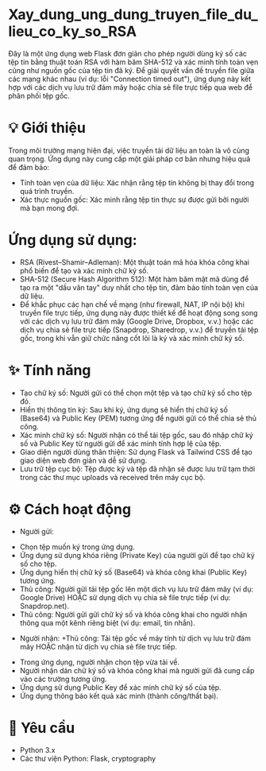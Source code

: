 # Xay_dung_ung_dung_truyen_file_du_lieu_co_ky_so_RSA
Đây là một ứng dụng web Flask đơn giản cho phép người dùng ký số các tệp tin bằng thuật toán RSA với hàm băm SHA-512 và xác minh tính toàn vẹn cũng như nguồn gốc của tệp tin đã ký. Để giải quyết vấn đề truyền file giữa các mạng khác nhau (ví dụ: lỗi "Connection timed out"), ứng dụng này kết hợp với các dịch vụ lưu trữ đám mây hoặc chia sẻ file trực tiếp qua web để phân phối tệp gốc.
# 💡 Giới thiệu
Trong môi trường mạng hiện đại, việc truyền tải dữ liệu an toàn là vô cùng quan trọng. Ứng dụng này cung cấp một giải pháp cơ bản nhưng hiệu quả để đảm bảo:
- Tính toàn vẹn của dữ liệu: Xác nhận rằng tệp tin không bị thay đổi trong quá trình truyền.
- Xác thực nguồn gốc: Xác minh rằng tệp tin thực sự được gửi bởi người mà bạn mong đợi.
# Ứng dụng sử dụng:
- RSA (Rivest–Shamir–Adleman): Một thuật toán mã hóa khóa công khai phổ biến để tạo và xác minh chữ ký số.
- SHA-512 (Secure Hash Algorithm 512): Một hàm băm mật mã dùng để tạo ra một "dấu vân tay" duy nhất cho tệp tin, đảm bảo tính toàn vẹn của dữ liệu.
- Để khắc phục các hạn chế về mạng (như firewall, NAT, IP nội bộ) khi truyền file trực tiếp, ứng dụng này được thiết kế để hoạt động song song với các dịch vụ lưu trữ đám mây (Google Drive, Dropbox, v.v.) hoặc các dịch vụ chia sẻ file trực tiếp (Snapdrop, Sharedrop, v.v.) để truyền tải tệp gốc, trong khi vẫn giữ chức năng cốt lõi là ký và xác minh chữ ký số.
# ✨ Tính năng
- Tạo chữ ký số: Người gửi có thể chọn một tệp và tạo chữ ký số cho tệp đó.
- Hiển thị thông tin ký: Sau khi ký, ứng dụng sẽ hiển thị chữ ký số (Base64) và Public Key (PEM) tương ứng để người gửi có thể chia sẻ thủ công.
- Xác minh chữ ký số: Người nhận có thể tải tệp gốc, sau đó nhập chữ ký số và Public Key từ người gửi để xác minh tính hợp lệ của tệp.
- Giao diện người dùng thân thiện: Sử dụng Flask và Tailwind CSS để tạo giao diện web đơn giản và dễ sử dụng.
- Lưu trữ tệp cục bộ: Tệp được ký và tệp đã nhận sẽ được lưu trữ tạm thời trong các thư mục uploads và received trên máy cục bộ.
# ⚙️ Cách hoạt động
- Người gửi:
+ Chọn tệp muốn ký trong ứng dụng.
+ Ứng dụng sử dụng khóa riêng (Private Key) của người gửi để tạo chữ ký số cho tệp.
+ Ứng dụng hiển thị chữ ký số (Base64) và khóa công khai (Public Key) tương ứng.
+ Thủ công: Người gửi tải tệp gốc lên một dịch vụ lưu trữ đám mây (ví dụ: Google Drive) HOẶC sử dụng dịch vụ chia sẻ file trực tiếp (ví dụ: Snapdrop.net).
+ Thủ công: Người gửi gửi chữ ký số và khóa công khai cho người nhận thông qua một kênh riêng biệt (ví dụ: email, tin nhắn).
- Người nhận:
+Thủ công: Tải tệp gốc về máy tính từ dịch vụ lưu trữ đám mây HOẶC nhận từ dịch vụ chia sẻ file trực tiếp.
+ Trong ứng dụng, người nhận chọn tệp vừa tải về.
+ Người nhận dán chữ ký số và khóa công khai mà người gửi đã cung cấp vào các trường tương ứng.
+ Ứng dụng sử dụng Public Key để xác minh chữ ký số của tệp.
+ Ứng dụng thông báo kết quả xác minh (thành công/thất bại).
# 🚀 Yêu cầu
- Python 3.x
- Các thư viện Python: Flask, cryptography
